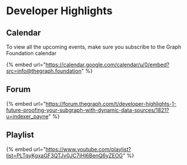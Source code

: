 # Developer Highlights

## Calendar

To view all the upcoming events, make sure you subscribe to the Graph Foundation calendar

{% embed url="https://calendar.google.com/calendar/u/0/embed?src=info@thegraph.foundation" %}

## Forum
{% embed url="https://forum.thegraph.com/t/developer-highlights-1-future-proofing-your-subgraph-with-dynamic-data-sources/1821?u=indexer_payne" %}

## Playlist

{% embed url="https://www.youtube.com/playlist?list=PLTqyKgxaGF3QTJv0JC7jHl6BenQ6yZEOG" %}